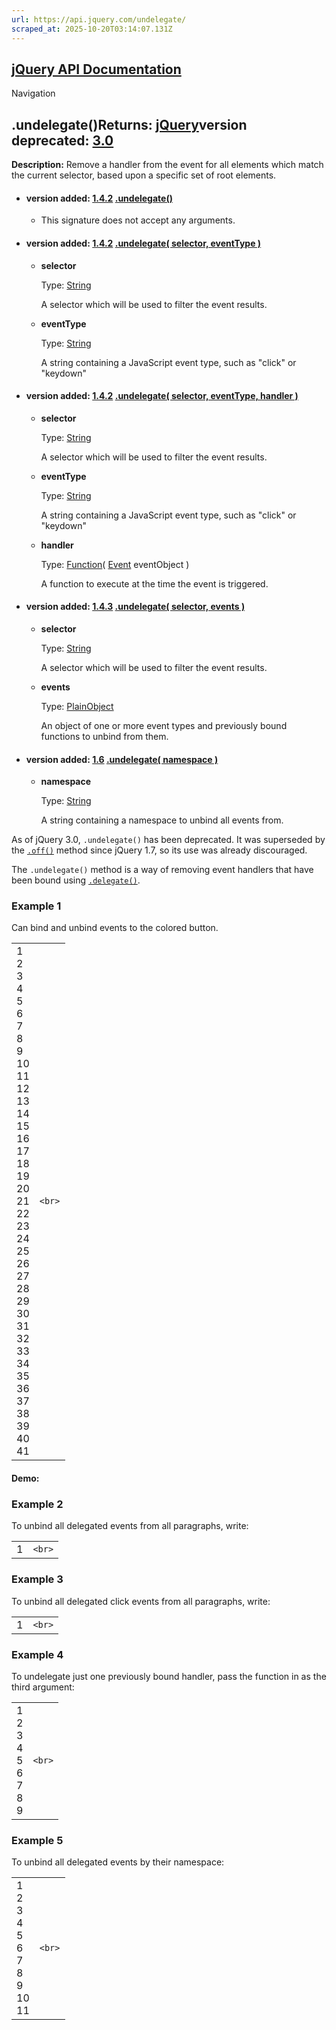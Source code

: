 ```yaml
---
url: https://api.jquery.com/undelegate/
scraped_at: 2025-10-20T03:14:07.131Z
---
```


## [jQuery API Documentation](https://jquery.com/ "jQuery API Documentation")

Navigation

## .undelegate()Returns: [jQuery](http://api.jquery.com/Types/\#jQuery)version deprecated: [3.0](https://api.jquery.com/category/version/3.0/)

**Description:** Remove a handler from the event for all elements which match the current selector, based upon a specific set of root elements.

- #### version added: [1.4.2](https://api.jquery.com/category/version/1.4.2/) [.undelegate()](https://api.jquery.com/undelegate/\#undelegate)

  - This signature does not accept any arguments.
- #### version added: [1.4.2](https://api.jquery.com/category/version/1.4.2/) [.undelegate( selector, eventType )](https://api.jquery.com/undelegate/\#undelegate-selector-eventType)

  - **selector**

    Type: [String](http://api.jquery.com/Types/#String)

    A selector which will be used to filter the event results.

  - **eventType**

    Type: [String](http://api.jquery.com/Types/#String)

    A string containing a JavaScript event type, such as "click" or "keydown"
- #### version added: [1.4.2](https://api.jquery.com/category/version/1.4.2/) [.undelegate( selector, eventType, handler )](https://api.jquery.com/undelegate/\#undelegate-selector-eventType-handler)

  - **selector**

    Type: [String](http://api.jquery.com/Types/#String)

    A selector which will be used to filter the event results.

  - **eventType**

    Type: [String](http://api.jquery.com/Types/#String)

    A string containing a JavaScript event type, such as "click" or "keydown"

  - **handler**

    Type: [Function](http://api.jquery.com/Types/#Function)( [Event](http://api.jquery.com/Types/#Event) eventObject )

    A function to execute at the time the event is triggered.
- #### version added: [1.4.3](https://api.jquery.com/category/version/1.4.3/) [.undelegate( selector, events )](https://api.jquery.com/undelegate/\#undelegate-selector-events)

  - **selector**

    Type: [String](http://api.jquery.com/Types/#String)

    A selector which will be used to filter the event results.

  - **events**

    Type: [PlainObject](http://api.jquery.com/Types/#PlainObject)

    An object of one or more event types and previously bound functions to unbind from them.
- #### version added: [1.6](https://api.jquery.com/category/version/1.6/) [.undelegate( namespace )](https://api.jquery.com/undelegate/\#undelegate-namespace)

  - **namespace**

    Type: [String](http://api.jquery.com/Types/#String)

    A string containing a namespace to unbind all events from.

As of jQuery 3.0, `.undelegate()` has been deprecated. It was superseded by the [`.off()`](https://api.jquery.com/off/) method since jQuery 1.7, so its use was already discouraged.

The `.undelegate()` method is a way of removing event handlers that have been bound using [`.delegate()`](https://api.jquery.com/delegate/).

### Example 1

Can bind and unbind events to the colored button.

|     |     |
| --- | --- |
| 1<br>2<br>3<br>4<br>5<br>6<br>7<br>8<br>9<br>10<br>11<br>12<br>13<br>14<br>15<br>16<br>17<br>18<br>19<br>20<br>21<br>22<br>23<br>24<br>25<br>26<br>27<br>28<br>29<br>30<br>31<br>32<br>33<br>34<br>35<br>36<br>37<br>38<br>39<br>40<br>41 | ```<br>``` |

#### Demo:

### Example 2

To unbind all delegated events from all paragraphs, write:

|     |     |
| --- | --- |
| 1 | ```<br>``` |

### Example 3

To unbind all delegated click events from all paragraphs, write:

|     |     |
| --- | --- |
| 1 | ```<br>``` |

### Example 4

To undelegate just one previously bound handler, pass the function in as the third argument:

|     |     |
| --- | --- |
| 1<br>2<br>3<br>4<br>5<br>6<br>7<br>8<br>9 | ```<br>``` |

### Example 5

To unbind all delegated events by their namespace:

|     |     |
| --- | --- |
| 1<br>2<br>3<br>4<br>5<br>6<br>7<br>8<br>9<br>10<br>11 | ```<br>``` |